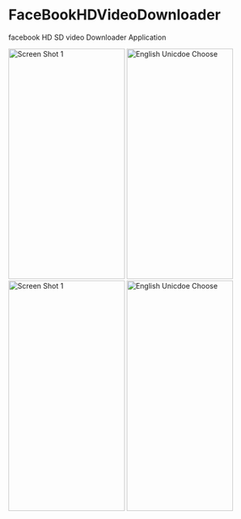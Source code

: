 # FaceBookHDVideoDownloader
facebook HD SD video Downloader Application 

<img alt="Screen Shot 1" src="https://github.com/dev-mgkaung/FaceBookHDVideoDownloader/blob/master/Google%20Pixel%203%201.png" width=230 height=456 />  <img alt="English Unicdoe Choose" src="https://github.com/dev-mgkaung/FaceBookHDVideoDownloader/blob/master/Google%20Pixel%203%203.png" width=210 height=456 /> <img alt="Screen Shot 1" src="https://github.com/dev-mgkaung/FaceBookHDVideoDownloader/blob/master/Google%20Pixel%203%204.png" width=230 height=456 />  <img alt="English Unicdoe Choose" src="https://github.com/dev-mgkaung/FaceBookHDVideoDownloader/blob/master/Google%20Pixel%203%206.png" width=210 height=456 />
